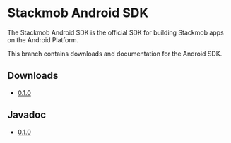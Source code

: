 # Stackmob Android SDK
The Stackmob Android SDK is the official SDK for building Stackmob apps on the Android Platform.

This branch contains downloads and documentation for the Android SDK.

## Downloads

* [0.1.0](http://stackmob.github.com/StackMob_Android/downloads/0.0.1/StackMobDemo.zip)

## Javadoc

* [0.1.0](http://stackmob.github.com/StackMob_Android/javadoc/0.0.1/apidocs/)